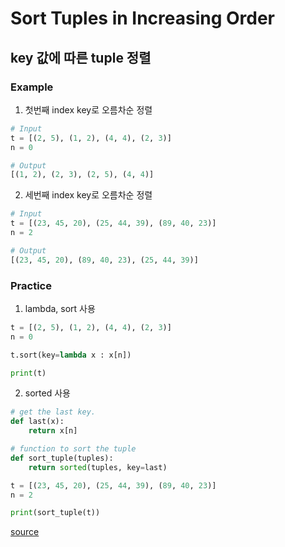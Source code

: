 # Sort Tuples in Increasing Order

## key 값에 따른 tuple 정렬

### Example

1. 첫번째 index key로 오름차순 정렬

```python
# Input
t = [(2, 5), (1, 2), (4, 4), (2, 3)]
n = 0

# Output
[(1, 2), (2, 3), (2, 5), (4, 4)]
```

2. 세번째 index key로 오름차순 정렬

```python
# Input
t = [(23, 45, 20), (25, 44, 39), (89, 40, 23)]
n = 2

# Output
[(23, 45, 20), (89, 40, 23), (25, 44, 39)]
```

### Practice

1. lambda, sort 사용

```python
t = [(2, 5), (1, 2), (4, 4), (2, 3)]
n = 0

t.sort(key=lambda x : x[n])

print(t)
```

2. sorted 사용

```python
# get the last key.
def last(x):
    return x[n]

# function to sort the tuple
def sort_tuple(tuples):
    return sorted(tuples, key=last)

t = [(23, 45, 20), (25, 44, 39), (89, 40, 23)]
n = 2

print(sort_tuple(t))
```

[source](https://www.geeksforgeeks.org/python-sort-tuples-increasing-order-key/)
